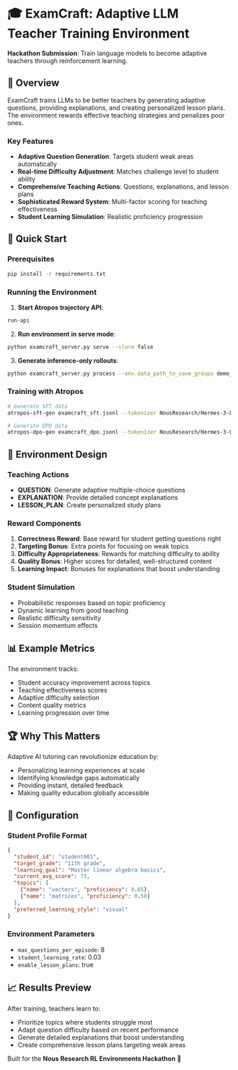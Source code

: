 # 🎓 ExamCraft: Adaptive LLM Teacher Training Environment

**Hackathon Submission**: Train language models to become adaptive teachers through reinforcement learning.

## 🌟 Overview

ExamCraft trains LLMs to be better teachers by generating adaptive questions, providing explanations, and creating personalized lesson plans. The environment rewards effective teaching strategies and penalizes poor ones.

### Key Features
- **Adaptive Question Generation**: Targets student weak areas automatically
- **Real-time Difficulty Adjustment**: Matches challenge level to student ability
- **Comprehensive Teaching Actions**: Questions, explanations, and lesson plans
- **Sophisticated Reward System**: Multi-factor scoring for teaching effectiveness
- **Student Learning Simulation**: Realistic proficiency progression

## 🚀 Quick Start

### Prerequisites
```bash
pip install -r requirements.txt
```

### Running the Environment

1. **Start Atropos trajectory API**:
```bash
run-api
```

2. **Run environment in serve mode**:
```bash
python examcraft_server.py serve --slurm false
```

3. **Generate inference-only rollouts**:
```bash
python examcraft_server.py process --env.data_path_to_save_groups demo_output.jsonl
```

### Training with Atropos
```bash
# Generate SFT data
atropos-sft-gen examcraft_sft.jsonl --tokenizer NousResearch/Hermes-3-Llama-3.1-8B

# Generate DPO data
atropos-dpo-gen examcraft_dpo.jsonl --tokenizer NousResearch/Hermes-3-Llama-3.1-8B
```

## 🎯 Environment Design

### Teaching Actions
- **QUESTION**: Generate adaptive multiple-choice questions
- **EXPLANATION**: Provide detailed concept explanations
- **LESSON_PLAN**: Create personalized study plans

### Reward Components
1. **Correctness Reward**: Base reward for student getting questions right
2. **Targeting Bonus**: Extra points for focusing on weak topics
3. **Difficulty Appropriateness**: Rewards for matching difficulty to ability
4. **Quality Bonus**: Higher scores for detailed, well-structured content
5. **Learning Impact**: Bonuses for explanations that boost understanding

### Student Simulation
- Probabilistic responses based on topic proficiency
- Dynamic learning from good teaching
- Realistic difficulty sensitivity
- Session momentum effects

## 📊 Example Metrics

The environment tracks:
- Student accuracy improvement across topics
- Teaching effectiveness scores
- Adaptive difficulty selection
- Content quality metrics
- Learning progression over time

## 🏆 Why This Matters

Adaptive AI tutoring can revolutionize education by:
- Personalizing learning experiences at scale
- Identifying knowledge gaps automatically
- Providing instant, detailed feedback
- Making quality education globally accessible

## 🔧 Configuration

### Student Profile Format
```json
{
  "student_id": "student001",
  "target_grade": "11th grade",
  "learning_goal": "Master linear algebra basics",
  "current_avg_score": 73,
  "topics": [
    {"name": "vectors", "proficiency": 0.65},
    {"name": "matrices", "proficiency": 0.50}
  ],
  "preferred_learning_style": "visual"
}
```

### Environment Parameters
- `max_questions_per_episode`: 8
- `student_learning_rate`: 0.03
- `enable_lesson_plans`: true

## 📈 Results Preview

After training, teachers learn to:
- Prioritize topics where students struggle most
- Adapt question difficulty based on recent performance
- Generate detailed explanations that boost understanding
- Create comprehensive lesson plans targeting weak areas

Built for the **Nous Research RL Environments Hackathon** 🚀
